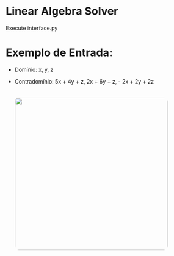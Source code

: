 # Linear Algebra Solver

Execute interface.py

# Exemplo de Entrada:
- Domínio: 
x, y, z

- Contradomínio:
5x + 4y + z, 2x + 6y + z, - 2x + 2y + 2z

  <img
    src="https://github.com/Milton-Avila/Linear-Algebra-Solver/assets/79611719/f5404bc9-b44f-4049-9caf-701186a44324"
    style="border-radius: 10px; width: 400px; margin-top: 20px"/>
